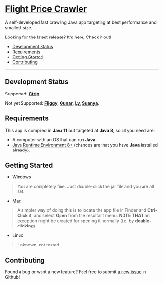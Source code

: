 # [Flight Price Crawler](https://github.com/jerryc05/FlightPriceCrawler)

A self-developed fast crawling Java app targeting at best performance and smallest size.

Looking for the latest release? It's [here](https://github.com/jerryc05/FlightPriceCrawler/releases), Check it out!

- [Development Status](#development-status)
- [Requirements](#requirements)
- [Getting Started](#getting-started)
- [Contributing](#contributing)

---
## Development Status

Supported: [**Ctrip**](http://ctrip.com).

Not yet Supported: [**Fliggy**](https://www.fliggy.com/), [**Qunar**](https://www.qunar.com),  [**Ly**](https://www.ly.com/),  [**Suanya**](http://www.suanya.cn/).


## Requirements

This app is compiled in **Java 11** but targeted at **Java 8**, so all you need are:

- A computer with an OS that can run **Java**.
- [Java Runtime Environment 8+](https://www.oracle.com/technetwork/java/javase/downloads/index.html) (chances are that you have **Java** installed already).

## Getting Started

- Windows
> You are completely fine. Just double-click the jar file and you are all set.

- Mac
> A simpler way of doing this is to locate the app file in Finder and **Ctrl-Click** it, and select **Open** from the resultant menu. 
> **NOTE THAT** an exception might be created for opening it normally (i.e. by **double-clicking**).

- Linux
>Unknown, not tested.

## Contributing

Found a bug or want a new feature? Feel free to submit [a new issue](https://github.com/jerryc05/FlightPriceCrawler/issues/new/choose) in Github!
